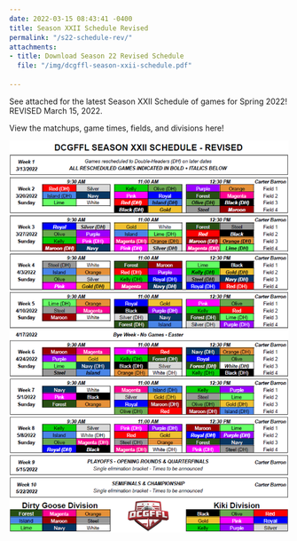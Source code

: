```yaml
---
date: 2022-03-15 08:43:41 -0400
title: Season XXII Schedule Revised
permalink: "/s22-schedule-rev/"
attachments:
- title: Download Season 22 Revised Schedule
  file: "/img/dcgffl-season-xxii-schedule.pdf"

---
```

See attached for the latest Season XXII Schedule of games for Spring 2022! REVISED March 15, 2022.

View the matchups, game times, fields, and divisions here!

![](/img/dcgffl_schedule_s22_revised.PNG)